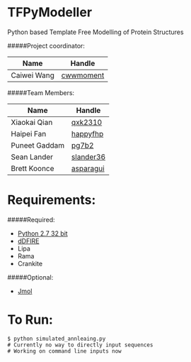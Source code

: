 TFPyModeller
============

Python based Template Free Modelling of Protein Structures

#####Project coordinator:  

| Name          | Handle
|---------------|------------------------------------------
| Caiwei Wang   | [cwwmoment](https://github.com/cwwmoment)

#####Team Members:  

| Name          | Handle                                     
|---------------|------------------------------------------
| Xiaokai Qian  | [qxk2310](https://github.com/qxk2310)
| Haipei Fan    | [happyfhp](https://github.com/happyfhp)
| Puneet Gaddam | [pg7b2](https://github.com/pg7b2)
| Sean Lander   | [slander36](https://github.com/slander36)
| Brett Koonce  | [asparagui](https://github.com/asparagui)

Requirements:
=============
#####Required:  
* [Python 2.7 32 bit](http://www.python.org/download/)  
* [dDFIRE](http://sparks.informatics.iupui.edu/yueyang/server/dDFIRE/)
* Lipa
* Rama
* Crankite

#####Optional:  
* [Jmol](http://jmol.sourceforge.net/download/)  

To Run:
=======
```
$ python simulated_annleaing.py
# Currently no way to directly input sequences
# Working on command line inputs now
```
